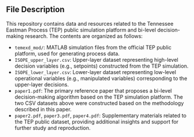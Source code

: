 ## File Description

This repository contains data and resources related to the Tennessee Eastman Process (TEP) public simulation platform and bi-level decision-making research. The contents are organized as follows:

- `temexd_mod/`: MATLAB simulation files from the official TEP public platform, used for generating process data.
- `ISOPE_upper_layer.csv`: Upper-layer dataset representing high-level decision variables (e.g., setpoints) constructed from the TEP simulation.
- `ISOPE_lower_layer.csv`: Lower-layer dataset representing low-level operational variables (e.g., manipulated variables) corresponding to the upper-layer decisions.
- `paper1.pdf`: The primary reference paper that proposes a bi-level decision-making algorithm based on the TEP simulation platform. The two CSV datasets above were constructed based on the methodology described in this paper.
- `paper2.pdf`, `paper3.pdf`, `paper4.pdf`: Supplementary materials related to the TEP public dataset, providing additional insights and support for further study and reproduction.

